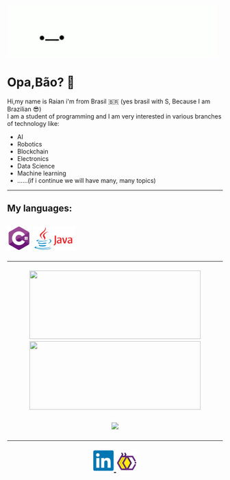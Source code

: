 <img src="HIHI.gif">

<h1> Opa,Bão? 👋</h1>

<p align = "center">
 
Hi,my name is Raian i'm from Brasil 🇧🇷 (yes brasil with S, Because I am Brazilian 😎)<br> I am a student of programming
and I am very interested in various branches of technology like:
 
</p>

* AI
* Robotics
* Blockchain
* Electronics
* Data Science   
* Machine learning
* ......(if i continue we will have many, many topics)

<hr>

<h2>My languages: <h2>
<img height="55"  src="logo_csharp.png">
<img height="55"  src="Java-logo.png">
<hr>

<p align = "center">
 <img height="160em" width ="400" src = "https://github-readme-stats.vercel.app/api?username=RaianNolaco&show_icons=true&theme=dark">
 <img height="160em" width ="400" src="https://github-readme-streak-stats.herokuapp.com/?user=RaianNolaco&show_icons=true&locale=en&layout=compact&theme=dark" />
</p>
<p align = "center">
 <img height="240em" src = "https://github-readme-stats.vercel.app/api/top-langs/?username=RaianNolaco&theme=dark&layout=compact">
</p> 

<hr>

<p align = "center">
   <a href  = "https://www.linkedin.com/in/raian-nolaço-aba20815a/" target="_blank">
   <img src ="https://raw.githubusercontent.com/devicons/devicon/master/icons/linkedin/linkedin-original.svg" width = "50">
   </a>
   <a href ="https://www.beecrowd.com.br/judge/pt/profile/624691">
   <img src="e077f658776612311527fdb613ba8b54e8e5e92c_2_545x500.png" width = "50">
   </a>
</p>
